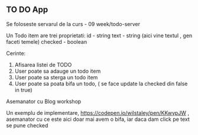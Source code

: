 ## TO DO App

Se foloseste servarul de la curs - 09 week/todo-server
 
Un Todo item are trei proprietati: 
 id - string
 text - string (aici vine textul , gen faceti temele)
 checked - boolean

Cerinte:
1. Afisarea listei de TODO
2. User poate sa adauge un todo item
2. User poate sa sterga un todo item
2. User poate sa poata bifa un todo, ( se face update la checked din false in true)

Asemanator cu Blog workshop

Un exemplu de implementare, https://codepen.io/wilstaley/pen/KKwypJW , asemanator cu ce este aici doar mai avem o bifa, iar daca dam click pe text se pune checked